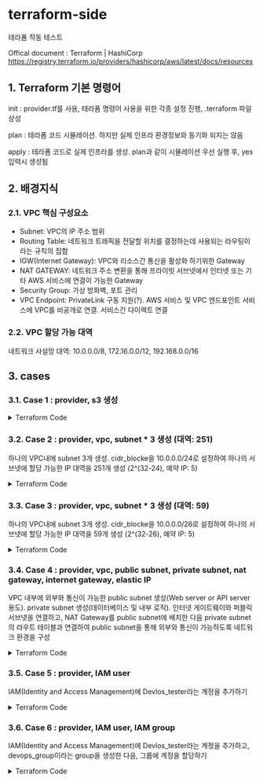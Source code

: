 # terraform-side

테라폼 작동 테스트

Offical document : Terraform | HashiCorp
https://registry.terraform.io/providers/hashicorp/aws/latest/docs/resources

## 1. Terraform 기본 명령어
init : provider.tf를 사용, 테라폼 명령어 사용을 위한 각종 설정 진행, .terraform 파일 상성

plan : 테라폼 코드 시뮬레이션. 하지만 실제 인프라 환경정보와 동기화 되지는 않음

apply : 테라폼 코드로 실제 인프라를 생성. plan과 같이 시뮬레이션 우선 실행 후, yes 입력시 생성됨

## 2. 배경지식

### 2.1. VPC 핵심 구성요소
* Subnet: VPC의 IP 주소 범위
* Routing Table: 네트워크 트래픽을 전달할 위치를 결정하는데 사용되는 라우팅이라는 규칙의 집합
* IGW(Internet Gateway): VPC와 리소스간 통신을 활성화 하기위한 Gateway
* NAT GATEWAY: 네트워크 주소 변환을 통해 프라이빗 서브넷에서 인터넷 또는 기타 AWS 서비스에 연결이 가능한 Gateway
* Security Group: 가상 방화벽, 포트 관리
* VPC Endpoint: PrivateLink 구동 지원(?). AWS 서비스 및 VPC 엔드포인트 서비스에 VPC를 비공개로 연결. 서비스간 다이렉트 연결
### 2.2. VPC 할당 가능 대역
네트워크 사설망 대역: 10.0.0.0/8, 172.16.0.0/12, 192.168.0.0/16
## 3. cases
### 3.1. Case 1 : provider, s3 생성

<details>
<summary>Terraform Code</summary>
<div markdown="1">

Step 1) 생성

provider.tf
```terraform
provider "aws" {
    region = "ap-northeast-2"
    version = "~>3.0"
}
```

s3.tf
```terraform
resource "aws_s3_bucket" "case_1_bucket_devlos" {
    bucket = "case-1-bucket-devlos"

    tags = {
        Name = "devlos bucket"
        Environment = "Dev"
    }
}
```

Step 2) 실행
```sh
terraform init
terraform plan
terraform apply
terraform destroy
```

</div>
</details>

### 3.2. Case 2 : provider, vpc, subnet * 3 생성 (대역: 251)
하나의 VPC내에 subnet 3개 생성. cidr_blocke을 10.0.0.0/24로 설정하여 하나의 서브넷에 할당 가능한 IP 대역을 251개 생성 (2^(32-24), 예약 IP: 5)

<details>
<summary>Terraform Code</summary>
<div markdown="1">

Step 1) 생성

provider.tf
```terraform
provider "aws" {
    region = "ap-northeast-2"
    version = "~>3.0"
}
```
vpc.tf
```terraform
resource "aws_vpc" "main" {
    cidr_block = "10.0.0.0/16"
    tags = {
        Name = "case_2_vpc_main"
    }
}

resource "aws_subnet" "public_subnet_1" {
    vpc_id = aws_vpc.main.id
    cidr_block = "10.0.0.0/24"
    availability_zone = "ap-northeast-2a"
    tags = {
        Name = "case_2_public_subnet_1"
    }
}

resource "aws_subnet" "public_subnet_2" {
    vpc_id = aws_vpc.main.id
    cidr_block = "10.0.10.0/24"
    availability_zone = "ap-northeast-2a"
    tags = {
        Name = "case_2_public_subnet_2"
    }
}

resource "aws_subnet" "public_subnet_3" {
    vpc_id = aws_vpc.main.id
    cidr_block = "10.0.20.0/24"
    availability_zone = "ap-northeast-2a"
    tags = {
        Name = "case_2_public_subnet_3"
    }
}
```

Step 2) 실행

```sh
terraform init
terraform plan
terraform apply
terraform destroy
```

</div>
</details>

### 3.3. Case 3 : provider, vpc, subnet * 3 생성 (대역: 59)
하나의 VPC내에 subnet 3개 생성. cidr_blocke을 10.0.0.0/26로 설정하여 하나의 서브넷에 할당 가능한 IP 대역을 59개 생성 (2^(32-26), 예약 IP: 5)

<details>
<summary>Terraform Code</summary>
<div markdown="1">

Step 1) 생성

provider.tf
```terraform
provider "aws" {
    region = "ap-northeast-2"
}
```

vpc.tf
```terraform
resource "aws_vpc" "case3_main"{
    cidr_block = "10.0.0.0/16"
    tags = {
        Name = "case3_main"
    }
}

resource "aws_subnet" "case3_subnet_1" {
    vpc_id = aws_vpc.case3_main.id
    cidr_block = "10.0.0.0/26"
    availability_zone = "ap-northeast-2a"
    tags = {
        Name = "case3_subnet_1"
    }
}

resource "aws_subnet" "case3_subnet_2" {
    vpc_id = aws_vpc.case3_main.id
    cidr_block = "10.0.10.0/26"
    availability_zone = "ap-northeast-2a"
    tags = {
        Name = "case3_subnet_2"
    }
}

resource "aws_subnet" "case3_subnet_3" {
    vpc_id = aws_vpc.case3_main.id
    cidr_block = "10.0.20.0/26"
    availability_zone = "ap-northeast-2a"
    tags = {
        Name = "case3_subnet_3"
    }
}
```

Step 2) 실행
```sh
terraform init
terraform plan
terraform apply
terraform destroy
```

Issue

terraform destroy 이후 aws console에서 VPC, 서브넷이 삭제 되지 않는 상황 발생
* terraform import aws_vpc.case3_main VPCID 를 이용하여 인프라의 상태와 tfstate 파일을 동기화 \
  VPCID는 aws console에서 확인
* subnet도 다음과 같은 형태로 동기화
* terraform destroy를 이용하여 삭제 후 실제 인프라 상황을 확인하여 정상적으로 생성한 인프라가 삭제 되었음을 확인

</div>
</details>

### 3.4. Case 4 : provider, vpc, public subnet, private subnet, nat gateway, internet gateway, elastic IP

VPC 내부에 외부와 통신이 가능한 public subnet 생성(Web server or API server 용도). private subnet 생성(데이터베이스 및 내부 로직). 인터넷 게이트웨이와 퍼블릭 서브넷을 연결하고, NAT Gateway를 public subnet에 배치한 다음 private subnet의 라우트 테이블과 연결하여 public subnet을 통해 외부와 통신이 가능하도록 네트워크 환경을 구성

<details>
<summary>Terraform Code</summary>
<div markdown="1">

Step 1) 생성

provider.tf

```terraform
provider "aws" {
    region = "ap-northeast-2"
    version = "~>3.0"
}
```

network.tf
```terraform
# vpc 설정
resource "aws_vpc" "case4_vpc" {
    cidr_block = "10.0.0.0/16"
    tags = {
        Name = "case4_vpc"
    }
}

# elastic IP 생성
resource "aws_eip" "case4_eip" {
    vpc = true
    lifecycle {
      create_before_destroy = true
    }
}

# public subnet 생성
resource "aws_subnet" "case4_subnet_public" {
    vpc_id = aws_vpc.case4_vpc.id
    availability_zone = "ap-northeast-2a"
    cidr_block = "10.0.0.0/24"
    tags = {
        Name = "case4_subnet_public"
    }
}

# private subnet 생성
resource "aws_subnet" "case4_subnet_private" {
    vpc_id = aws_vpc.case4_vpc.id
    availability_zone = "ap-northeast-2a"
    cidr_block = "10.0.10.0/24"
    tags = {
        Name = "case4_subnet_private"
    }
}


# IGW 생성
resource "aws_internet_gateway" "case4_igw" {
    vpc_id = aws_vpc.case4_vpc.id
    tags = {
        Name = "case4_igw"
    }
}

# NAT GW 생성
resource "aws_nat_gateway" "case4_nat_gw" {
    allocation_id = aws_eip.case4_eip.id
    subnet_id = aws_subnet.case4_subnet_public.id
    tags = {
        Name = "case4_nat_gw"
    }
}

# public route table 생성
resource "aws_route_table" "case4_route_public" {
    vpc_id = aws_vpc.case4_vpc.id
    tags = {
        Name = "case4_route_public"
    }
}

# public route table 관계 생성
resource "aws_route_table_association" "case4_route_public_association" {
    subnet_id = aws_subnet.case4_subnet_public.id
    route_table_id = aws_route_table.case4_route_public.id
}

resource "aws_route" "case4_route_public" {
    route_table_id = aws_route_table.case4_route_public.id
    destination_cidr_block = "0.0.0.0/0"
    gateway_id = aws_internet_gateway.case4_igw.id
}

# private route table 생성
resource "aws_route_table" "case4_route_private" {
    vpc_id = aws_vpc.case4_vpc.id
    tags = {
        Name = "case4_route_private"
    }
}

resource "aws_route_table_association" "case4_route_private_association" {
    subnet_id = aws_subnet.case4_subnet_private.id
    route_table_id = aws_route_table.case4_route_private.id
}

resource "aws_route" "case4_private_nat" {
    route_table_id = aws_route_table.case4_route_private.id
    destination_cidr_block = "0.0.0.0/0"
    nat_gateway_id = aws_nat_gateway.case4_nat_gw.id
}
```

Step 2) 실행
```sh
terraform init
terraform plan
terraform apply
terraform destroy
```

</div>
</details>

### 3.5. Case 5 : provider, IAM user

IAM(Identity and Access Management)에 Devlos_tester라는 계정을 추가하기

<details>
<summary>Terraform Code</summary>
<div markdown="1">

Step 1) 생성

provider.tf
```terraform
provider "aws" {
    region = "ap-northeast-2"
    version = "~>3.0"
}
```

user-devlos-tester.tf
```terraform
resource "aws_iam_user" "devlos-tester" {
    name = "devlos_tester"
}
```

Step 2) 실행
```sh
terraform init
terraform plan
terraform apply
terraform destroy
```

</div>
</details>

### 3.6. Case 6 : provider, IAM user, IAM group

IAM(Identity and Access Management)에 Devlos_tester라는 계정을 추가하고, devops_group이라는 group을 생성한 다음, 그룹에 계정을 할당하기

<details>
<summary>Terraform Code</summary>
<div markdown="1">

Step 1) 생성

provider.tf
```terraform
provider "aws" {
    region = "ap-northeast-2"
    version = "~>3.0"
}
```

user-devlos-tester.tf
```terraform
resource "aws_iam_user" "devlos-tester" {
    name = "devlos_tester"
}
```

devops-group.tf
```terraform
resource "aws_iam_group" "devops_group" {
    name = "devops_group"
}

resource "aws_iam_group_membership" "devops" {
    name = aws_iam_group.devops_group.name
    users = [
        aws_iam_user.devlos_tester.name
    ]
    group = aws_iam_group.devops_group.name
}
```

Step 2) 실행
```sh
terraform init
terraform plan
terraform apply
terraform destroy
```

</div>
</details>